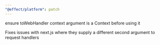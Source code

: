 ```yaml
---
"@effect/platform": patch
---
```


ensure toWebHandler context argument is a Context before using it

Fixes issues with next.js where they supply a different second argument to request handlers
